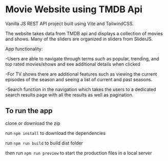 # Movie Website using TMDB Api

Vanilla JS REST API project built using Vite and TailwindCSS.

The website takes data from TMDB api and displays a collection of movies and shows. Many of the sliders are organized in sliders from SliderJS.

App functionality:

-Users are able to navigate through terms such as popular, trending, and top rated movies/shows and see additional details when clicked


-For TV shows there are additional features such as viewing the current episodes of the season and seeing a list of current and past seasons. 


-Search function in the navigation which takes the users to a dedicated search results page with all the results as well as pagination.

## To run the app

clone or download the zip

run `npm install` to download the dependencies

run `npm run build` to build dist folder 

then run `npm run preview` to start the production files in a local server

